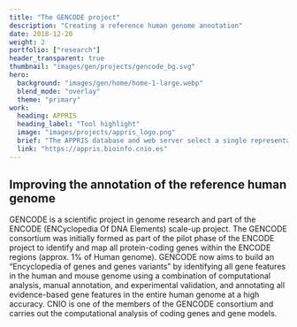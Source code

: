 ```yaml
---
title: "The GENCODE project"
description: "Creating a reference human genome annotation"
date: 2018-12-20
weight: 2
portfolio: ["research"]
header_transparent: true
thumbnail: "images/gen/projects/gencode_bg.svg"
hero:
  background: "images/gen/home/home-1-large.webp"
  blend_mode: "overlay"
  theme: "primary"
work:
  heading: APPRIS
  heading_label: "Tool highlight"
  image: "images/projects/appris_logo.png"
  brief: "The APPRIS database and web server select a single representative protein isoform for each coding gene based on cross-species conservation and the preservation of protein structural and functional features."
  link: "https://appris.bioinfo.cnio.es"
---
```


## Improving the annotation of the reference human genome

GENCODE is a scientific project in genome research and part of the ENCODE (ENCyclopedia Of DNA Elements) scale-up project. The GENCODE consortium was initially formed as part of the pilot phase of the ENCODE project to identify and map all protein-coding genes within the ENCODE regions (approx. 1% of Human genome). GENCODE now aims to build an “Encyclopedia of genes and genes variants” by identifying all gene features in the human and mouse genome using a combination of computational analysis, manual annotation, and experimental validation, and annotating all evidence-based gene features in the entire human genome at a high accuracy. CNIO is one of the members of the GENCODE consortium and carries out the computational analysis of coding genes and gene models. 
